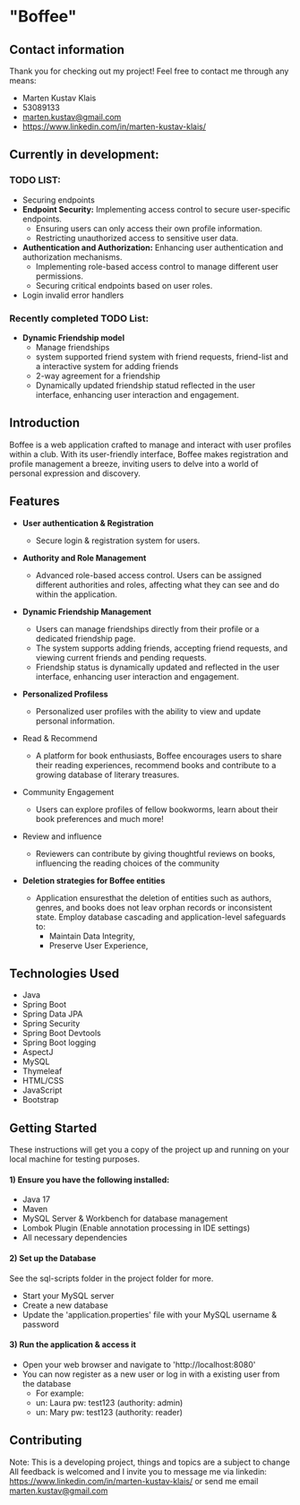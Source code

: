 # "Boffee"
## Contact information

Thank you for checking out my project!
Feel free to contact me through any means:
- Marten Kustav Klais
- 53089133
- marten.kustav@gmail.com
- https://www.linkedin.com/in/marten-kustav-klais/

## Currently in development:
### TODO LIST:
- Securing endpoints
- **Endpoint Security:** Implementing access control to secure user-specific endpoints.
  - Ensuring users can only access their own profile information.
  - Restricting unauthorized access to sensitive user data.
- **Authentication and Authorization:** Enhancing user authentication and authorization mechanisms.
  - Implementing role-based access control to manage different user permissions.
  - Securing critical endpoints based on user roles.
- Login invalid error handlers

### Recently completed TODO List:
- **Dynamic Friendship model**
  - Manage friendships
  - system supported friend system with friend requests, friend-list and a interactive system for adding friends
  - 2-way agreement for a friendship
  - Dynamically updated friendship statud reflected in the user interface, enhancing user interaction and engagement.

## Introduction

Boffee is a web application crafted to manage and interact with user profiles within a club. 
With its user-friendly interface, Boffee makes registration and profile management a breeze,
inviting users to delve into a world of personal expression and discovery.

## Features

- **User authentication & Registration**
  - Secure login & registration system for users.
- **Authority and Role Management**
  - Advanced role-based access control. Users can be assigned different authorities and roles, affecting what they can see and do within the application.
- **Dynamic Friendship Management**
  - Users can manage friendships directly from their profile or a dedicated friendship page.
  - The system supports adding friends, accepting friend requests, and viewing current friends and pending requests.
  - Friendship status is dynamically updated and reflected in the user interface, enhancing user interaction and engagement.
- **Personalized Profiless**
  - Personalized user profiles with the ability to view and update personal information.
- Read & Recommend
  - A platform for book enthusiasts, Boffee encourages users to share their reading experiences, recommend books and contribute to a growing database of literary treasures.
- Community Engagement
  - Users can explore profiles of fellow bookworms, learn about their book preferences and much more!
- Review and influence
  - Reviewers can contribute by giving thoughtful reviews on books, influencing the reading choices of the community

 - **Deletion strategies for Boffee entities**
   - Application ensuresthat the deletion of entities such as authors, genres, and books does not leav orphan records or inconsistent state. Employ database cascading and application-level safeguards to:
     - Maintain Data Integrity,
     - Preserve User Experience,

## Technologies Used

- Java
- Spring Boot
- Spring Data JPA
- Spring Security
- Spring Boot Devtools
- Spring Boot logging
- AspectJ
- MySQL
- Thymeleaf
- HTML/CSS
- JavaScript
- Bootstrap

## Getting Started

These instructions will get you a copy of the project up and running on your local machine for testing purposes.

#### 1) Ensure you have the following installed:

- Java 17
- Maven
- MySQL Server & Workbench for database management
- Lombok Plugin (Enable annotation processing in IDE settings)
- All necessary dependencies

#### 2) Set up the Database

See the sql-scripts folder in the project folder for more.
- Start your MySQL server
- Create a new database
- Update the 'application.properties' file with your MySQL username & password

#### 3) Run the application & access it

- Open your web browser and navigate to 'http://localhost:8080'
- You can now register as a new user or log in with a existing user from the database
  - For example:
  - un: Laura pw: test123 (authority: admin)
  - un: Mary pw: test123 (authority: reader)

## Contributing

Note: This is a developing project, things and topics are a subject to change
All feedback is welcomed and I invite you to message me via linkedin:
https://www.linkedin.com/in/marten-kustav-klais/
or send me email
marten.kustav@gmail.com
